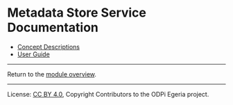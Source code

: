 <!-- SPDX-License-Identifier: CC-BY-4.0 -->
<!-- Copyright Contributors to the ODPi Egeria project. -->

# Metadata Store Service Documentation

* [Concept Descriptions](concepts)
* [User Guide](user)

----
Return to the [module overview](..).

----
License: [CC BY 4.0](https://creativecommons.org/licenses/by/4.0/),
Copyright Contributors to the ODPi Egeria project.

